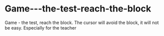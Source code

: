 # Game---the-test-reach-the-block
Game - the test, reach the block. The cursor will avoid the block, it will not be easy. Especially for the teacher
